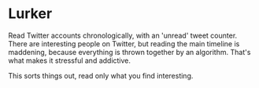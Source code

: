 # Lurker

Read Twitter accounts chronologically, with an 'unread' tweet counter.
There are interesting people on Twitter, but reading the main timeline is maddening, because everything is thrown together by an algorithm. That's what makes it stressful and addictive.

This sorts things out, read only what you find interesting.
